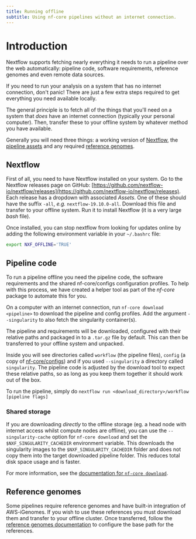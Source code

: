 ```yaml
---
title: Running offline
subtitle: Using nf-core pipelines without an internet connection.
---
```


# Introduction

Nextflow supports fetching nearly everything it needs to run a pipeline over the web automatically: pipeline code, software requirements, reference genomes and even remote data sources.

If you need to run your analysis on a system that has no internet connection, don't panic!
There are just a few extra steps required to get everything you need available locally.

The general principle is to fetch all of the things that you'll need on a system that _does_ have an internet connection (typically your personal computer).
Then, transfer these to your offline system by whatever method you have available.

Generally you will need three things: a working version of [Nextflow](#nextflow), the [pipeline assets](#pipeline-code) and any required [reference genomes](#reference-genomes).

## Nextflow

First of all, you need to have Nextflow installed on your system.
Go to the Nextflow releases page on GitHub: [https://github.com/nextflow-io/nextflow/releases](https://github.com/nextflow-io/nextflow/releases).
Each release has a dropdown with associated _Assets_.
One of these should have the suffix `-all`, _e.g._ `nextflow-19.10.0-all`.
Download this file and transfer to your offline system.
Run it to install Nextflow (it is a very large _bash_ file).

Once installed, you can stop nextflow from looking for updates online by adding the following environment variable in your `~/.bashrc` file:

```bash
export NXF_OFFLINE='TRUE'
```

## Pipeline code

To run a pipeline offline you need the pipeline code, the software requirements and the shared nf-core/configs configuration profiles.
To help with this process, we have created a helper tool as part of the _nf-core_ package to automate this for you.

On a computer with an internet connection, run `nf-core download <pipeline>` to download the pipeline and config profiles.
Add the argument `--singularity` to also fetch the singularity container(s).

The pipeline and requirements will be downloaded, configured with their relative paths and packaged in to a `.tar.gz` file by default.
This can then be transferred to your offline system and unpacked.

Inside you will see directories called `workflow` (the pipeline files), `config` (a copy of [nf-core/configs](https://github.com/nf-core/configs)) and if you used `--singularity` a directory called `singularity`.
The pipeline code is adjusted by the download tool to expect these relative paths, so as long as you keep them together it should work out of the box.

To run the pipeline, simply do `nextflow run <download_directory>/workflow [pipeline flags]`

### Shared storage

If you are downloading _directly_ to the offline storage (eg. a head node with internet access whilst compute nodes are offline), you can use the `--singularity-cache` option for `nf-core download` and set the `$NXF_SINGULARITY_CACHEDIR` environment variable.
This downloads the singularity images to the `$NXF_SINGULARITY_CACHEDIR` folder and does not copy them into the target downloaded pipeline folder.
This reduces total disk space usage and is faster.

For more information, see the [documentation for `nf-core download`](https://nf-co.re/tools#downloading-pipelines-for-offline-use).

## Reference genomes

Some pipelines require reference genomes and have built-in integration of AWS-iGenomes.
If you wish to use these references you must download them and transfer to your offline cluster.
Once transferred, follow the [reference genomes documentation](reference_genomes.md) to configure the base path for the references.
